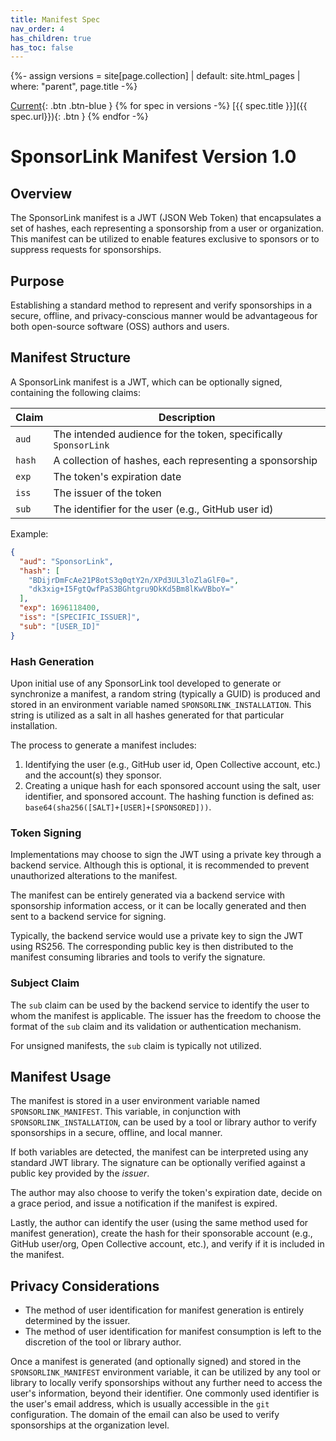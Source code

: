 ```yaml
---
title: Manifest Spec 
nav_order: 4
has_children: true
has_toc: false
---
```


{%- assign versions = site[page.collection]
  | default: site.html_pages
  | where: "parent", page.title -%}

[Current](spec/1.0.0-beta.html){: .btn .btn-blue }
{% for spec in versions -%}
[{{ spec.title }}]({{ spec.url}}){: .btn }
{% endfor -%}

<!-- include spec/1.0.0-beta.md#content -->
<!-- #content -->
# SponsorLink Manifest Version 1.0

## Overview

The SponsorLink manifest is a JWT (JSON Web Token) that encapsulates a set of hashes, each representing a sponsorship from a user or organization. This manifest can be utilized to enable features exclusive to sponsors or to suppress requests for sponsorships.

## Purpose

Establishing a standard method to represent and verify sponsorships in a secure, offline, and privacy-conscious manner would be advantageous for both open-source software (OSS) authors and users.

## Manifest Structure

A SponsorLink manifest is a JWT, which can be optionally signed, containing the following claims:

| Claim | Description |
| ----- | ----------- |
| `aud` | The intended audience for the token, specifically `SponsorLink` |
| `hash` | A collection of hashes, each representing a sponsorship |
| `exp` | The token's expiration date |
| `iss` | The issuer of the token |
| `sub` | The identifier for the user (e.g., GitHub user id) |

Example:

```json
{
  "aud": "SponsorLink",
  "hash": [
    "BDijrDmFcAe21P8otS3q0qtY2n/XPd3UL3loZlaGlF0=",
    "dk3xig+I5FgtQwfPaS3BGhtgru9DkKd5Bm8lKwVBboY="
  ],
  "exp": 1696118400,
  "iss": "[SPECIFIC_ISSUER]",
  "sub": "[USER_ID]"
}
```

### Hash Generation

Upon initial use of any SponsorLink tool developed to generate or synchronize a manifest, a random string (typically a GUID) is produced and stored in an environment variable named `SPONSORLINK_INSTALLATION`. This string is utilized as a salt in all hashes generated for that particular installation.

The process to generate a manifest includes: 

1. Identifying the user (e.g., GitHub user id, Open Collective account, etc.) and the account(s) they sponsor.
2. Creating a unique hash for each sponsored account using the salt, user identifier, and sponsored account. The hashing function is defined as: `base64(sha256([SALT]+[USER]+[SPONSORED]))`.

### Token Signing

Implementations may choose to sign the JWT using a private key through a backend service. Although this is optional, it is recommended to prevent unauthorized alterations to the manifest.

The manifest can be entirely generated via a backend service with sponsorship information access, or it can be locally generated and then sent to a backend service for signing.

Typically, the backend service would use a private key to sign the JWT using RS256. The corresponding public key is then distributed to the manifest consuming libraries and tools to verify the signature.

### Subject Claim

The `sub` claim can be used by the backend service to identify the user to whom the manifest is applicable. The issuer has the freedom to choose the format of the `sub` claim and its validation or authentication mechanism. 

For unsigned manifests, the `sub` claim is typically not utilized.

## Manifest Usage

The manifest is stored in a user environment variable named `SPONSORLINK_MANIFEST`. This variable, in conjunction with `SPONSORLINK_INSTALLATION`, can be used by a tool or library author to verify sponsorships in a secure, offline, and local manner.

If both variables are detected, the manifest can be interpreted using any standard JWT library. The signature can be optionally verified against a public key provided by the *issuer*.

The author may also choose to verify the token's expiration date, decide on a grace period, and issue a notification if the manifest is expired.

Lastly, the author can identify the user (using the same method used for manifest generation), create the hash for their sponsorable account (e.g., GitHub user/org, Open Collective account, etc.), and verify if it is included in the manifest.

## Privacy Considerations

* The method of user identification for manifest generation is entirely determined by the issuer.
* The method of user identification for manifest consumption is left to the discretion of the tool or library author.

Once a manifest is generated (and optionally signed) and stored in the `SPONSORLINK_MANIFEST` environment variable, it can be utilized by any tool or library to locally verify sponsorships without any further need to access the user's information, beyond their identifier. One commonly used identifier is the user's email address, which is usually accessible in the `git` configuration. The domain of the email can also be used to verify sponsorships at the organization level.
<!-- spec/1.0.0-beta.md#content -->
